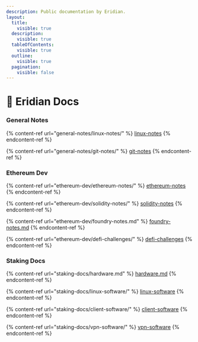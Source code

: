 ```yaml
---
description: Public documentation by Eridian.
layout:
  title:
    visible: true
  description:
    visible: true
  tableOfContents:
    visible: true
  outline:
    visible: true
  pagination:
    visible: false
---
```


# 📖 Eridian Docs

### General Notes

{% content-ref url="general-notes/linux-notes/" %}
[linux-notes](general-notes/linux-notes/)
{% endcontent-ref %}

{% content-ref url="general-notes/git-notes/" %}
[git-notes](general-notes/git-notes/)
{% endcontent-ref %}

### Ethereum Dev

{% content-ref url="ethereum-dev/ethereum-notes/" %}
[ethereum-notes](ethereum-dev/ethereum-notes/)
{% endcontent-ref %}

{% content-ref url="ethereum-dev/solidity-notes/" %}
[solidity-notes](ethereum-dev/solidity-notes/)
{% endcontent-ref %}

{% content-ref url="ethereum-dev/foundry-notes.md" %}
[foundry-notes.md](ethereum-dev/foundry-notes.md)
{% endcontent-ref %}

{% content-ref url="ethereum-dev/defi-challenges/" %}
[defi-challenges](ethereum-dev/defi-challenges/)
{% endcontent-ref %}

### Staking Docs

{% content-ref url="staking-docs/hardware.md" %}
[hardware.md](staking-docs/hardware.md)
{% endcontent-ref %}

{% content-ref url="staking-docs/linux-software/" %}
[linux-software](staking-docs/linux-software/)
{% endcontent-ref %}

{% content-ref url="staking-docs/client-software/" %}
[client-software](staking-docs/client-software/)
{% endcontent-ref %}

{% content-ref url="staking-docs/vpn-software/" %}
[vpn-software](staking-docs/vpn-software/)
{% endcontent-ref %}
